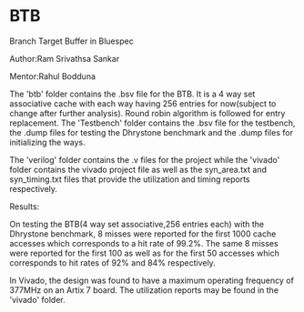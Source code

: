 # BTB
Branch Target Buffer in Bluespec

Author:Ram Srivathsa Sankar

Mentor:Rahul Bodduna

The 'btb' folder contains the .bsv file for the BTB. It is a 4 way set associative cache with each way having 256 entries for now(subject to change after further analysis). Round robin algorithm is followed for entry replacement. The 'Testbench' folder contains the .bsv file for the testbench, the .dump files for testing the Dhrystone benchmark and the .dump files for initializing the ways.

The 'verilog' folder contains the .v files for the project while the 'vivado' folder contains the vivado project file as well as the syn_area.txt and syn_timing.txt files that provide the utilization and timing reports respectively.

Results: 

On testing the BTB(4 way set associative,256 entries each) with the Dhrystone benchmark, 8 misses were reported for the first 1000 cache accesses which corresponds to a hit rate of 99.2%. The same 8 misses were reported for the first 100 as well as for the first 50 accesses which corresponds to hit rates of 92% and 84% respectively.

In Vivado, the design was found to have a maximum operating frequency of 377MHz on an Artix 7 board. The utilization reports may be found in the 'vivado' folder.
